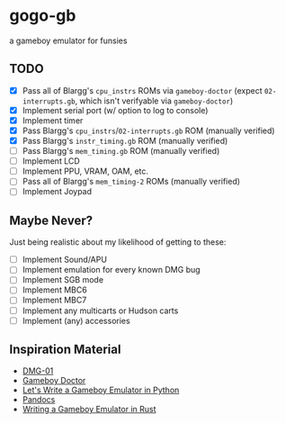 # gogo-gb
a gameboy emulator for funsies

## TODO

- [X] Pass all of Blargg's `cpu_instrs` ROMs via `gameboy-doctor` (expect `02-interrupts.gb`, which isn't verifyable via `gameboy-doctor`)
- [X] Implement serial port (w/ option to log to console)
- [X] Implement timer
- [X] Pass Blargg's `cpu_instrs`/`02-interrupts.gb` ROM (manually verified)
- [X] Pass Blargg's `instr_timing.gb` ROM (manually verified)
- [ ] Pass Blargg's `mem_timing.gb` ROM (manually verified)
- [ ] Implement LCD
- [ ] Implement PPU, VRAM, OAM, etc.
- [ ] Pass all of Blargg's `mem_timing-2` ROMs (manually verified)
- [ ] Implement Joypad

## Maybe Never?

Just being realistic about my likelihood of getting to these:

- [ ] Implement Sound/APU
- [ ] Implement emulation for every known DMG bug
- [ ] Implement SGB mode
- [ ] Implement MBC6
- [ ] Implement MBC7
- [ ] Implement any multicarts or Hudson carts
- [ ] Implement (any) accessories

## Inspiration Material

* [DMG-01](https://rylev.github.io/DMG-01/public/book/introduction.html)
* [Gameboy Doctor](https://github.com/robert/gameboy-doctor)
* [Let's Write a Gameboy Emulator in Python](https://www.inspiredpython.com/course/game-boy-emulator/let-s-write-a-game-boy-emulator-in-python)
* [Pandocs](https://gbdev.io/pandocs/About.html)
* [Writing a Gameboy Emulator in Rust](https://yushiomote.org/posts/gameboy-emu)
